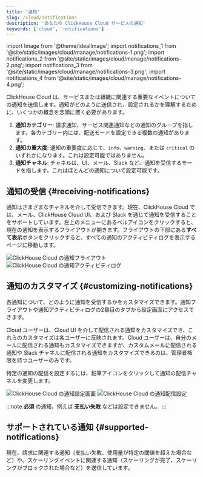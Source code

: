 ```yaml
---
title: '通知'
slug: /cloud/notifications
description: 'あなたの ClickHouse Cloud サービスの通知'
keywords: ['cloud', 'notifications']
---
```


import Image from '@theme/IdealImage';
import notifications_1 from '@site/static/images/cloud/manage/notifications-1.png';
import notifications_2 from '@site/static/images/cloud/manage/notifications-2.png';
import notifications_3 from '@site/static/images/cloud/manage/notifications-3.png';
import notifications_4 from '@site/static/images/cloud/manage/notifications-4.png';

ClickHouse Cloud は、サービスまたは組織に関連する重要なイベントについての通知を送信します。通知がどのように送信され、設定されるかを理解するために、いくつかの概念を念頭に置く必要があります。

1. **通知カテゴリー**: 請求通知、サービス関連通知などの通知のグループを指します。各カテゴリー内には、配送モードを設定できる複数の通知があります。
2. **通知の重大度**: 通知の重要度に応じて、`info`、`warning`、または `critical` のいずれかになります。これは設定可能ではありません。
3. **通知チャネル**: チャネルは、UI、メール、Slack など、通知を受信するモードを指します。これはほとんどの通知について設定可能です。

## 通知の受信 {#receiving-notifications}

通知はさまざまなチャネルを介して受信できます。現在、ClickHouse Cloud では、メール、ClickHouse Cloud UI、および Slack を通じて通知を受信することをサポートしています。左上のメニューにあるベルアイコンをクリックすると、現在の通知を表示するフライアウトが開きます。フライアウトの下部にある**すべて表示**ボタンをクリックすると、すべての通知のアクティビティログを表示するページに移動します。

<Image img={notifications_1} size="md" alt="ClickHouse Cloud の通知フライアウト" border/>

<Image img={notifications_2} size="md" alt="ClickHouse Cloud の通知アクティビティログ" border/>

## 通知のカスタマイズ {#customizing-notifications}

各通知について、どのように通知を受信するかをカスタマイズできます。通知フライアウトや通知アクティビティログの2番目のタブから設定画面にアクセスできます。

Cloud ユーザーは、Cloud UI を介して配信される通知をカスタマイズでき、これらのカスタマイズは各ユーザーに反映されます。Cloud ユーザーは、自分のメールに配信される通知もカスタマイズできますが、カスタムメールに配信される通知や Slack チャネルに配信される通知をカスタマイズできるのは、管理者権限を持つユーザーのみです。

特定の通知の配信を設定するには、鉛筆アイコンをクリックして通知の配信チャネルを変更します。

<Image img={notifications_3} size="md" alt="ClickHouse Cloud の通知設定画面" border/>

<Image img={notifications_4} size="md" alt="ClickHouse Cloud の通知配信設定" border/>

:::note
**必須** の通知、例えば **支払い失敗** などは設定できません。
:::

## サポートされている通知 {#supported-notifications}

現在、請求に関連する通知（支払い失敗、使用量が特定の閾値を超えた場合など）や、スケーリングイベントに関連する通知（スケーリングが完了、スケーリングがブロックされた場合など）を送信しています。

